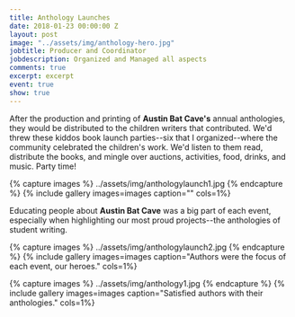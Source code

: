 ```yaml
---
title: Anthology Launches
date: 2018-01-23 00:00:00 Z
layout: post
image: "../assets/img/anthology-hero.jpg"
jobtitle: Producer and Coordinator
jobdescription: Organized and Managed all aspects 
comments: true
excerpt: excerpt
event: true
show: true
---
```


After the production and printing of **Austin Bat Cave's** annual anthologies, they would be distributed to the children writers that contributed. We'd threw these kiddos book launch parties--six that I organized--where the community celebrated the children's work. We'd listen to them read, distribute the books, and mingle over auctions, activities, food, drinks, and music. Party time! 
 
{% capture images %}
	../assets/img/anthologylaunch1.jpg
{% endcapture %}
{% include gallery images=images caption="" cols=1%}

 Educating people about **Austin Bat Cave** was a big part of each event, especially when highlighting our most proud projects--the anthologies of student writing.

{% capture images %}
  ../assets/img/anthologylaunch2.jpg
{% endcapture %}
{% include gallery images=images caption="Authors were the focus of each event, our heroes." cols=1%}

{% capture images %}
  ../assets/img/anthology1.jpg
{% endcapture %}
{% include gallery images=images caption="Satisfied authors with their anthologies." cols=1%}



